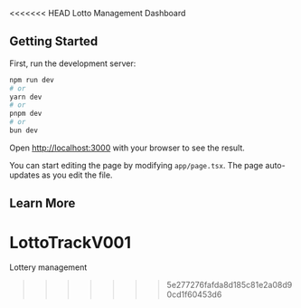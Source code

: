 <<<<<<< HEAD
Lotto Management Dashboard

## Getting Started

First, run the development server:

```bash
npm run dev
# or
yarn dev
# or
pnpm dev
# or
bun dev
```

Open [http://localhost:3000](http://localhost:3000) with your browser to see the result.

You can start editing the page by modifying `app/page.tsx`. The page auto-updates as you edit the file.

## Learn More


# LottoTrackV001
Lottery management
>>>>>>> 5e277276fafda8d185c81e2a08d90cd1f60453d6
